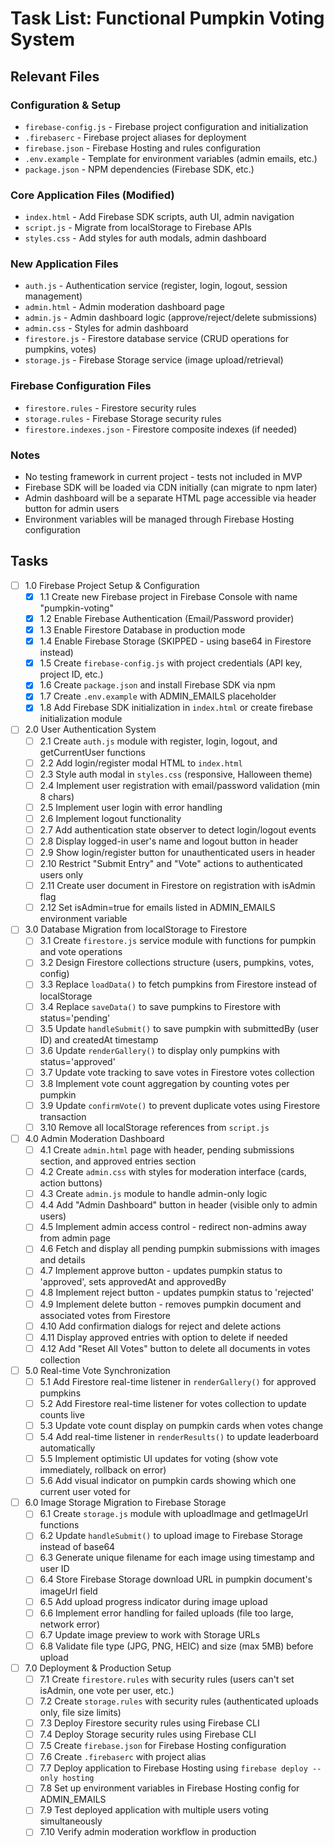 # Task List: Functional Pumpkin Voting System

## Relevant Files

### Configuration & Setup
- `firebase-config.js` - Firebase project configuration and initialization
- `.firebaserc` - Firebase project aliases for deployment
- `firebase.json` - Firebase Hosting and rules configuration
- `.env.example` - Template for environment variables (admin emails, etc.)
- `package.json` - NPM dependencies (Firebase SDK, etc.)

### Core Application Files (Modified)
- `index.html` - Add Firebase SDK scripts, auth UI, admin navigation
- `script.js` - Migrate from localStorage to Firebase APIs
- `styles.css` - Add styles for auth modals, admin dashboard

### New Application Files
- `auth.js` - Authentication service (register, login, logout, session management)
- `admin.html` - Admin moderation dashboard page
- `admin.js` - Admin dashboard logic (approve/reject/delete submissions)
- `admin.css` - Styles for admin dashboard
- `firestore.js` - Firestore database service (CRUD operations for pumpkins, votes)
- `storage.js` - Firebase Storage service (image upload/retrieval)

### Firebase Configuration Files
- `firestore.rules` - Firestore security rules
- `storage.rules` - Firebase Storage security rules
- `firestore.indexes.json` - Firestore composite indexes (if needed)

### Notes

- No testing framework in current project - tests not included in MVP
- Firebase SDK will be loaded via CDN initially (can migrate to npm later)
- Admin dashboard will be a separate HTML page accessible via header button for admin users
- Environment variables will be managed through Firebase Hosting configuration

## Tasks

- [ ] 1.0 Firebase Project Setup & Configuration
  - [x] 1.1 Create new Firebase project in Firebase Console with name "pumpkin-voting"
  - [x] 1.2 Enable Firebase Authentication (Email/Password provider)
  - [x] 1.3 Enable Firestore Database in production mode
  - [x] 1.4 Enable Firebase Storage (SKIPPED - using base64 in Firestore instead)
  - [x] 1.5 Create `firebase-config.js` with project credentials (API key, project ID, etc.)
  - [x] 1.6 Create `package.json` and install Firebase SDK via npm
  - [x] 1.7 Create `.env.example` with ADMIN_EMAILS placeholder
  - [x] 1.8 Add Firebase SDK initialization in `index.html` or create firebase initialization module

- [ ] 2.0 User Authentication System
  - [ ] 2.1 Create `auth.js` module with register, login, logout, and getCurrentUser functions
  - [ ] 2.2 Add login/register modal HTML to `index.html`
  - [ ] 2.3 Style auth modal in `styles.css` (responsive, Halloween theme)
  - [ ] 2.4 Implement user registration with email/password validation (min 8 chars)
  - [ ] 2.5 Implement user login with error handling
  - [ ] 2.6 Implement logout functionality
  - [ ] 2.7 Add authentication state observer to detect login/logout events
  - [ ] 2.8 Display logged-in user's name and logout button in header
  - [ ] 2.9 Show login/register button for unauthenticated users in header
  - [ ] 2.10 Restrict "Submit Entry" and "Vote" actions to authenticated users only
  - [ ] 2.11 Create user document in Firestore on registration with isAdmin flag
  - [ ] 2.12 Set isAdmin=true for emails listed in ADMIN_EMAILS environment variable

- [ ] 3.0 Database Migration from localStorage to Firestore
  - [ ] 3.1 Create `firestore.js` service module with functions for pumpkin and vote operations
  - [ ] 3.2 Design Firestore collections structure (users, pumpkins, votes, config)
  - [ ] 3.3 Replace `loadData()` to fetch pumpkins from Firestore instead of localStorage
  - [ ] 3.4 Replace `saveData()` to save pumpkins to Firestore with status='pending'
  - [ ] 3.5 Update `handleSubmit()` to save pumpkin with submittedBy (user ID) and createdAt timestamp
  - [ ] 3.6 Update `renderGallery()` to display only pumpkins with status='approved'
  - [ ] 3.7 Update vote tracking to save votes in Firestore votes collection
  - [ ] 3.8 Implement vote count aggregation by counting votes per pumpkin
  - [ ] 3.9 Update `confirmVote()` to prevent duplicate votes using Firestore transaction
  - [ ] 3.10 Remove all localStorage references from `script.js`

- [ ] 4.0 Admin Moderation Dashboard
  - [ ] 4.1 Create `admin.html` page with header, pending submissions section, and approved entries section
  - [ ] 4.2 Create `admin.css` with styles for moderation interface (cards, action buttons)
  - [ ] 4.3 Create `admin.js` module to handle admin-only logic
  - [ ] 4.4 Add "Admin Dashboard" button in header (visible only to admin users)
  - [ ] 4.5 Implement admin access control - redirect non-admins away from admin page
  - [ ] 4.6 Fetch and display all pending pumpkin submissions with images and details
  - [ ] 4.7 Implement approve button - updates pumpkin status to 'approved', sets approvedAt and approvedBy
  - [ ] 4.8 Implement reject button - updates pumpkin status to 'rejected'
  - [ ] 4.9 Implement delete button - removes pumpkin document and associated votes from Firestore
  - [ ] 4.10 Add confirmation dialogs for reject and delete actions
  - [ ] 4.11 Display approved entries with option to delete if needed
  - [ ] 4.12 Add "Reset All Votes" button to delete all documents in votes collection

- [ ] 5.0 Real-time Vote Synchronization
  - [ ] 5.1 Add Firestore real-time listener in `renderGallery()` for approved pumpkins
  - [ ] 5.2 Add Firestore real-time listener for votes collection to update counts live
  - [ ] 5.3 Update vote count display on pumpkin cards when votes change
  - [ ] 5.4 Add real-time listener in `renderResults()` to update leaderboard automatically
  - [ ] 5.5 Implement optimistic UI updates for voting (show vote immediately, rollback on error)
  - [ ] 5.6 Add visual indicator on pumpkin cards showing which one current user voted for

- [ ] 6.0 Image Storage Migration to Firebase Storage
  - [ ] 6.1 Create `storage.js` module with uploadImage and getImageUrl functions
  - [ ] 6.2 Update `handleSubmit()` to upload image to Firebase Storage instead of base64
  - [ ] 6.3 Generate unique filename for each image using timestamp and user ID
  - [ ] 6.4 Store Firebase Storage download URL in pumpkin document's imageUrl field
  - [ ] 6.5 Add upload progress indicator during image upload
  - [ ] 6.6 Implement error handling for failed uploads (file too large, network error)
  - [ ] 6.7 Update image preview to work with Storage URLs
  - [ ] 6.8 Validate file type (JPG, PNG, HEIC) and size (max 5MB) before upload

- [ ] 7.0 Deployment & Production Setup
  - [ ] 7.1 Create `firestore.rules` with security rules (users can't set isAdmin, one vote per user, etc.)
  - [ ] 7.2 Create `storage.rules` with security rules (authenticated uploads only, file size limits)
  - [ ] 7.3 Deploy Firestore security rules using Firebase CLI
  - [ ] 7.4 Deploy Storage security rules using Firebase CLI
  - [ ] 7.5 Create `firebase.json` for Firebase Hosting configuration
  - [ ] 7.6 Create `.firebaserc` with project alias
  - [ ] 7.7 Deploy application to Firebase Hosting using `firebase deploy --only hosting`
  - [ ] 7.8 Set up environment variables in Firebase Hosting config for ADMIN_EMAILS
  - [ ] 7.9 Test deployed application with multiple users voting simultaneously
  - [ ] 7.10 Verify admin moderation workflow in production
